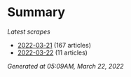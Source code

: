 # Summary
*Latest scrapes*
* [2022-03-21](https://github.com/nuuuwan/news_lk/blob/data/news_lk.2022-03-21.json) (167 articles)
* [2022-03-22](https://github.com/nuuuwan/news_lk/blob/data/news_lk.2022-03-22.json) (11 articles)

*Generated at 05:09AM, March 22, 2022*